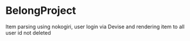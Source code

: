 # BelongProject
Item parsing using nokogiri, user login via Devise and rendering item to all user id not deleted
